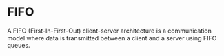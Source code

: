 # FIFO
A FIFO (First-In-First-Out) client-server architecture is a communication model where data is transmitted between a client and a server using FIFO queues.
